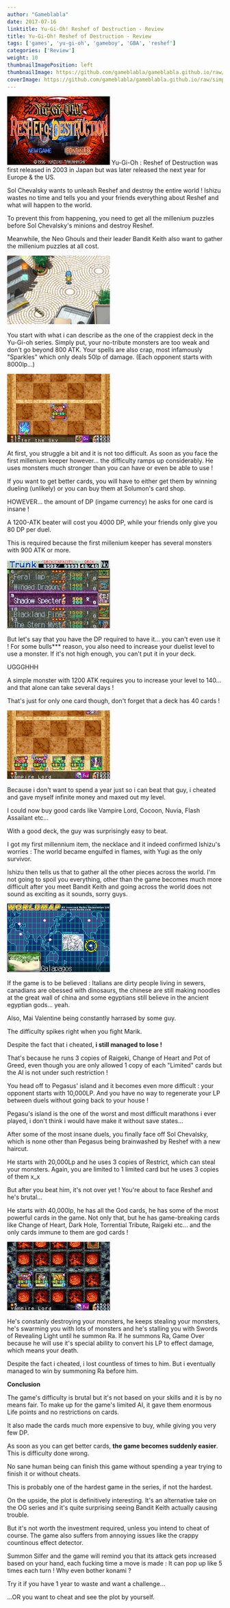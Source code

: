 ```yaml
---
author: "Gameblabla"
date: 2017-07-16
linktitle: Yu-Gi-Oh! Reshef of Destruction - Review
title: Yu-Gi-Oh! Reshef of Destruction - Review
tags: ['games', 'yu-gi-oh', 'gameboy', 'GBA', 'reshef']
categories: ['Review']
weight: 10
thumbnailImagePosition: left
thumbnailImage: https://github.com/gameblabla/gameblabla.github.io/raw/simp/blog/images/reshef-5.png
coverImage: https://github.com/gameblabla/gameblabla.github.io/raw/simp/blog/images/reshef-0.png
---
```


![](https://github.com/gameblabla/gameblabla.github.io/raw/simp/blog/images/reshef-5.png)
Yu-Gi-Oh : Reshef of Destruction was first released in 2003 in Japan but was later released the next year
for Europe & the US.

Sol Chevalsky wants to unleash Reshef and destroy the entire world !
Ishizu wastes no time and tells you and your friends everything about Reshef and what will happen to the world.

To prevent this from happening, you need to get all the millenium puzzles before Sol Chevalsky's minions
and destroy Reshef.

Meanwhile, the Neo Ghouls and their leader Bandit Keith also want to gather the millenium puzzles at all cost.

![](https://github.com/gameblabla/gameblabla.github.io/raw/simp/blog/images/reshef-0.png)

You start with what i can describe as the one of the crappiest deck in the Yu-Gi-oh series.
Simply put, your no-tribute monsters are too weak and don't go beyond 800 ATK.
Your spells are also crap, most infamously "Sparkles" which only deals 50lp of damage.
(Each opponent starts with 8000lp...)

![](https://github.com/gameblabla/gameblabla.github.io/raw/simp/blog/images/reshef-4.png)

At first, you struggle a bit and it is not too difficult.
As soon as you face the first millenium keeper however... the difficulty ramps up considerably.
He uses monsters much stronger than you can have or even be able to use !

If you want to get better cards, you will have to either get them by winning dueling (unlikely)
or you can buy them at Solumon's card shop.


HOWEVER... the amount of DP (ingame currency) he asks for one card is insane !

A 1200-ATK beater will cost you 4000 DP, while your friends only give you 80 DP per duel.

This is required because the first millenium keeper has several monsters with 900 ATK or more.

![](https://github.com/gameblabla/gameblabla.github.io/raw/simp/blog/images/reshef-2.png)

But let's say that you have the DP required to have it... you can't even use it !
For some bulls*** reason, you also need to increase your duelist level to use a monster.
If it's not high enough, you can't put it in your deck. 

UGGGHHH


A simple monster with 1200 ATK requires you to increase your level to 140...
and that alone can take several days !

That's just for only one card though, don't forget that a deck has 40 cards !

![](https://github.com/gameblabla/gameblabla.github.io/raw/simp/blog/images/reshef-3.png)

Because i don't want to spend a year just so i can beat that guy, 
i cheated and gave myself infinite money and maxed out my level.

I could now buy good cards like Vampire Lord, Cocoon, Nuvia, Flash Assailant etc...

With a good deck, the guy was surprisingly easy to beat.

I got my first millennium item, the necklace and it indeed confirmed Ishizu's worries :
The world became engulfed in flames, with Yugi as the only survivor.

Ishizu then tells us that to gather all the other pieces across the world.
I'm not going to spoil you everything, other than the game becomes much more difficult
after you meet Bandit Keith and going across the world does not sound as exciting
as it sounds, sorry guys.

![](https://github.com/gameblabla/gameblabla.github.io/raw/simp/blog/images/reshef-7.png)

If the game is to be believed :
Italians are dirty people living in sewers,  canadians are obessed with dinosaurs, 
the chinese are still making noodles at the great wall of china and 
some egyptians still believe in the ancient egyptian gods... yeah.

Also, Mai Valentine being constantly harrased by some guy.

The difficulty spikes right when you fight Marik.

Despite the fact that i cheated, **i still managed to lose !**

That's because he runs 3 copies of Raigeki, Change of Heart and Pot of Greed,
even though you are only allowed 1 copy of each "Limited" cards but the AI is not under such restriction !

You head off to Pegasus' island and it becomes even more difficult : your opponent starts with 10,000LP.
And you have no way to regenerate your LP between duels without going back to your house !

Pegasu's island is the one of the worst and most difficult marathons i ever played,
i don't think i would have make it without save states...

After some of the most insane duels, you finally face off Sol Chevalsky,
which is none other than Pegasus being brainwashed by Reshef with a new haircut.

He starts with 20,000Lp and he uses 3 copies of Restrict, which can steal your monsters.
Again, you are limited to 1 limited card but he uses 3 copies of them x_x

But after you beat him, it's not over yet !
You're about to face Reshef and he's brutal...

He starts with 40,000lp, he has all the God cards, he has some of the most powerful cards in the game.
Not only that, but he has game-breaking cards like Change of Heart, Dark Hole, Torrential Tribute,
Raigeki etc... and the only cards immune to them are god cards !

![](https://github.com/gameblabla/gameblabla.github.io/raw/simp/blog/images/reshef-6.png)

He's constanly destroying your monsters, he keeps stealing your monsters, he's swarming you with lots
of monsters and he's stalling you with Swords of Revealing Light until he summon Ra.
If he summons Ra, Game Over because he will use it's special ability to convert his LP to effect damage, which means your death.

Despite the fact i cheated, i lost countless of times to him.
But i eventually managed to win by summoning Ra before him.

**Conclusion**

The game's difficulty is brutal but it's not based on your skills and it is by no means fair.
To make up for the game's limited AI, it gave them enormous Life points and no restrictions on cards.

It also made the cards much more expensive to buy, while giving you very few DP.

As soon as you can get better cards, **the game becomes suddenly easier**.
This is difficulty done wrong.

No sane human being can finish this game without spending a year trying to finish it or without cheats.

This is probably one of the hardest game in the series, if not the hardest.

On the upside, the plot is definitively interesting.
It's an alternative take on the OG series and it's quite surprising seeing Bandit Keith
actually causing trouble.

But it's not worth the investment required, unless you intend to cheat of course.
The game also suffers from annoying issues like the crappy countinous effect detector.

Summon Silfer and the game will remind you that its attack gets increased based on your hand,
each fucking time a move is made : It can pop up like 5 times each turn ! 
Why even bother konami ?

Try it if you have 1 year to waste and want a challenge...

...OR you want to cheat and see the plot by yourself.
